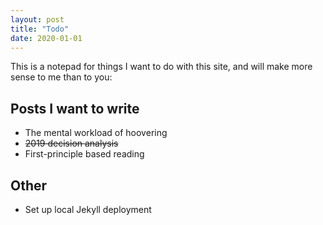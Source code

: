 ```yaml
---
layout: post
title: "Todo"
date: 2020-01-01
---
```


This is a notepad for things I want to do with this site, and will make more sense to me than to you:

## Posts I want to write
* The mental workload of hoovering
* <strike>2019 decision analysis</strike>
* First-principle based reading

## Other
* Set up local Jekyll deployment

